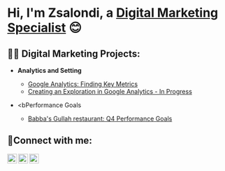 <h1>Hi, I'm Zsalondi, a <a href="https://www.linkedin.com/in/zsalondip">Digital Marketing Specialist</a> 😊</h1>

<h2>👨‍💻 Digital Marketing Projects:</h2>

- <b>Analytics and Setting </b>
  - [Google Analytics: Finding Key Metrics](https://github.com/Zsalondi/Google-Analytics)
  - [Creating an Exploration in Google Analytics - In Progress](https://github.com/Zsalondi/GoogleXploration/tree/main)
  
- <bPerformance Goals</b>
  - [Babba's Gullah restaurant: Q4 Performance Goals](https://github.com/Zsalondi/Babbasq4)

<h2>🤳Connect with me:</h2>

[<img align="left" alt="Josh | Twitter" width="22px" src="https://cdn.jsdelivr.net/npm/simple-icons@v3/icons/twitter.svg" />][twitter]
[<img align="left" alt="Josh | LinkedIn" width="22px" src="https://cdn.jsdelivr.net/npm/simple-icons@v3/icons/linkedin.svg" />][linkedin]
[<img align="left" alt="Josh | Instagram" width="22px" src="https://cdn.jsdelivr.net/npm/simple-icons@v3/icons/instagram.svg" />][instagram]

[twitter]: https://twitter.com/Zsalondi_Pope
[instagram]: https://www.instagram.com/zsalondi
[linkedin]: https://linkedin.com/in/zsalondip
